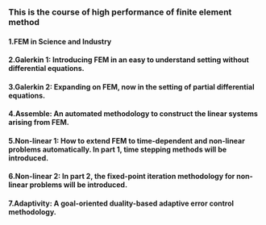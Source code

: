 ### This is the course of high performance of finite element method
#### 1.FEM in Science and Industry  
#### 2.Galerkin 1: Introducing FEM in an easy to understand setting without differential equations.  
#### 3.Galerkin 2: Expanding on FEM, now in the setting of partial differential equations. 
#### 4.Assemble: An automated methodology to construct the linear systems arising from FEM. 
#### 5.Non-linear 1: How to extend FEM to time-dependent and non-linear problems automatically. In part 1, time stepping methods will be introduced.  
#### 6.Non-linear 2: In part 2, the fixed-point iteration methodology for non-linear problems will be introduced.  
#### 7.Adaptivity: A goal-oriented duality-based adaptive error control methodology.